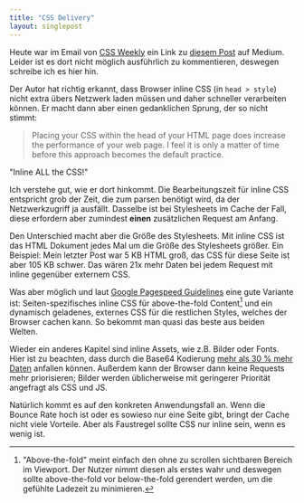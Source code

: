 ```yaml
---
title: "CSS Delivery"
layout: singlepost
---
```


Heute war im Email von [CSS Weekly](http://css-weekly.com/) ein Link zu [diesem Post](https://medium.com/coding-design/24888fbbd2e2) auf Medium. Leider ist es dort nicht möglich ausführlich zu kommentieren, deswegen schreibe ich es hier hin.

Der Autor hat richtig erkannt, dass Browser inline CSS (in ``head > style``) nicht extra übers Netzwerk laden müssen und daher schneller verarbeiten können. Er macht dann aber einen gedanklichen Sprung, der so nicht stimmt:

> Placing your CSS within the head of your HTML page does increase the performance of your web page. I feel it is only a matter of time before this approach becomes the default practice.

"Inline ALL the CSS!"

Ich verstehe gut, wie er dort hinkommt. Die Bearbeitungszeit für inline CSS entspricht grob der Zeit, die zum parsen benötigt wird, da der Netzwerkzugriff ja ausfällt. Dasselbe ist bei Stylesheets im Cache der Fall, diese erfordern aber zumindest **einen** zusätzlichen Request am Anfang.

Den Unterschied macht aber die Größe des Stylesheets. Mit inline CSS ist das HTML Dokument jedes Mal um die Größe des Stylesheets größer. Ein Beispiel: Mein letzter Post war 5 KB HTML groß, das CSS für diese Seite ist aber 105 KB schwer. Das wären 21x mehr Daten bei jedem Request mit inline gegenüber externem CSS.

Was aber möglich und laut [Google Pagespeed Guidelines](http://www.feedthebot.com/pagespeed/optimize-css-delivery.html)  eine gute Variante ist: Seiten-spezifisches inline CSS für above-the-fold Content[^1] und ein dynamisch geladenes, externes CSS für die restlichen Styles, welches der Browser cachen kann. So bekommt man quasi das beste aus beiden Welten.

Wieder ein anderes Kapitel sind inline Assets, wie z.B. Bilder oder Fonts. Hier ist zu beachten, dass durch die Base64 Kodierung [mehr als 30 % mehr Daten](http://queue.acm.org/detail.cfm?id=2555617) anfallen können. Außerdem kann der Browser dann keine Requests mehr priorisieren; Bilder werden üblicherweise mit geringerer Priorität angefragt als CSS und JS.

Natürlich kommt es auf den konkreten Anwendungsfall an. Wenn die Bounce Rate hoch ist oder es sowieso nur eine Seite gibt, bringt der Cache nicht viele Vorteile. Aber als Faustregel sollte CSS nur inline sein, wenn es wenig ist.

[^1]: "Above-the-fold" meint einfach den ohne zu scrollen sichtbaren Bereich im Viewport. Der Nutzer nimmt diesen als erstes wahr und deswegen sollte above-the-fold vor below-the-fold gerendert werden, um die gefühlte Ladezeit zu minimieren.